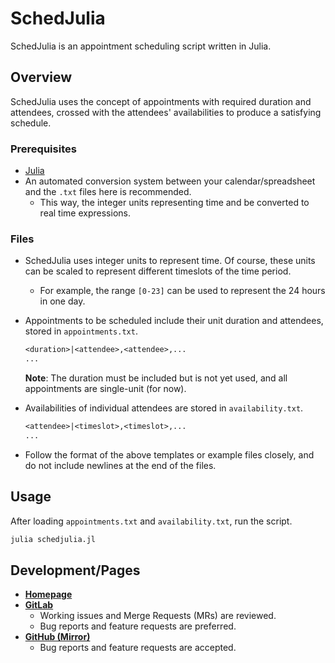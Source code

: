 # SchedJulia

SchedJulia is an appointment scheduling script written in Julia.

## Overview

SchedJulia uses the concept of appointments with required duration and attendees, crossed with the attendees' availabilities to produce a satisfying schedule.

### Prerequisites

- [Julia](https://julialang.org/)
- An automated conversion system between your calendar/spreadsheet and the `.txt` files here is recommended.
  - This way, the integer units representing time and be converted to real time expressions.

### Files

- SchedJulia uses integer units to represent time. Of course, these units can be scaled to represent different timeslots of the time period.
  - For example, the range `[0-23]` can be used to represent the 24 hours in one day.
- Appointments to be scheduled include their unit duration and attendees, stored in `appointments.txt`.

  ```txt
  <duration>|<attendee>,<attendee>,...
  ...
  ```

  **Note**: The duration must be included but is not yet used, and all appointments are single-unit (for now).

- Availabilities of individual attendees are stored in `availability.txt`.

  ```txt
  <attendee>|<timeslot>,<timeslot>,...
  ...
  ```

- Follow the format of the above templates or example files closely, and do not include newlines at the end of the files.

## Usage

After loading `appointments.txt` and `availability.txt`, run the script.

```sh
julia schedjulia.jl
```

## Development/Pages

- [**Homepage**](https://leglesslamb.gitlab.io/post/schedjulia)
- [**GitLab**](https://gitlab.com/leglesslamb/schedjulia)
  - Working issues and Merge Requests (MRs) are reviewed.
  - Bug reports and feature requests are preferred.
- [**GitHub (Mirror)**](https://github.com/leglesslamb/schedjulia)
  - Bug reports and feature requests are accepted.
